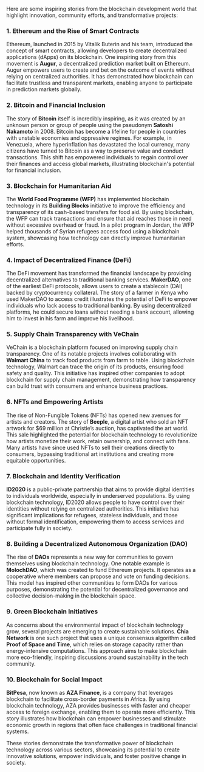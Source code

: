 Here are some inspiring stories from the blockchain development world that highlight innovation, community efforts, and transformative projects:

### 1. **Ethereum and the Rise of Smart Contracts**
Ethereum, launched in 2015 by Vitalik Buterin and his team, introduced the concept of smart contracts, allowing developers to create decentralized applications (dApps) on its blockchain. One inspiring story from this movement is **Augur**, a decentralized prediction market built on Ethereum. Augur empowers users to create and bet on the outcome of events without relying on centralized authorities. It has demonstrated how blockchain can facilitate trustless and transparent markets, enabling anyone to participate in prediction markets globally.

### 2. **Bitcoin and Financial Inclusion**
The story of **Bitcoin** itself is incredibly inspiring, as it was created by an unknown person or group of people using the pseudonym **Satoshi Nakamoto** in 2008. Bitcoin has become a lifeline for people in countries with unstable economies and oppressive regimes. For example, in Venezuela, where hyperinflation has devastated the local currency, many citizens have turned to Bitcoin as a way to preserve value and conduct transactions. This shift has empowered individuals to regain control over their finances and access global markets, illustrating blockchain's potential for financial inclusion.

### 3. **Blockchain for Humanitarian Aid**
The **World Food Programme (WFP)** has implemented blockchain technology in its **Building Blocks** initiative to improve the efficiency and transparency of its cash-based transfers for food aid. By using blockchain, the WFP can track transactions and ensure that aid reaches those in need without excessive overhead or fraud. In a pilot program in Jordan, the WFP helped thousands of Syrian refugees access food using a blockchain system, showcasing how technology can directly improve humanitarian efforts.

### 4. **Impact of Decentralized Finance (DeFi)**
The DeFi movement has transformed the financial landscape by providing decentralized alternatives to traditional banking services. **MakerDAO**, one of the earliest DeFi protocols, allows users to create a stablecoin (DAI) backed by cryptocurrency collateral. The story of a farmer in Kenya who used MakerDAO to access credit illustrates the potential of DeFi to empower individuals who lack access to traditional banking. By using decentralized platforms, he could secure loans without needing a bank account, allowing him to invest in his farm and improve his livelihood.

### 5. **Supply Chain Transparency with VeChain**
VeChain is a blockchain platform focused on improving supply chain transparency. One of its notable projects involves collaborating with **Walmart China** to track food products from farm to table. Using blockchain technology, Walmart can trace the origin of its products, ensuring food safety and quality. This initiative has inspired other companies to adopt blockchain for supply chain management, demonstrating how transparency can build trust with consumers and enhance business practices.

### 6. **NFTs and Empowering Artists**
The rise of Non-Fungible Tokens (NFTs) has opened new avenues for artists and creators. The story of **Beeple**, a digital artist who sold an NFT artwork for $69 million at Christie’s auction, has captivated the art world. This sale highlighted the potential for blockchain technology to revolutionize how artists monetize their work, retain ownership, and connect with fans. Many artists have since used NFTs to sell their creations directly to consumers, bypassing traditional art institutions and creating more equitable opportunities.

### 7. **Blockchain and Identity Verification**
**ID2020** is a public-private partnership that aims to provide digital identities to individuals worldwide, especially in underserved populations. By using blockchain technology, ID2020 allows people to have control over their identities without relying on centralized authorities. This initiative has significant implications for refugees, stateless individuals, and those without formal identification, empowering them to access services and participate fully in society.

### 8. **Building a Decentralized Autonomous Organization (DAO)**
The rise of **DAOs** represents a new way for communities to govern themselves using blockchain technology. One notable example is **MolochDAO**, which was created to fund Ethereum projects. It operates as a cooperative where members can propose and vote on funding decisions. This model has inspired other communities to form DAOs for various purposes, demonstrating the potential for decentralized governance and collective decision-making in the blockchain space.

### 9. **Green Blockchain Initiatives**
As concerns about the environmental impact of blockchain technology grow, several projects are emerging to create sustainable solutions. **Chia Network** is one such project that uses a unique consensus algorithm called **Proof of Space and Time**, which relies on storage capacity rather than energy-intensive computations. This approach aims to make blockchain more eco-friendly, inspiring discussions around sustainability in the tech community.

### 10. **Blockchain for Social Impact**
**BitPesa**, now known as **AZA Finance**, is a company that leverages blockchain to facilitate cross-border payments in Africa. By using blockchain technology, AZA provides businesses with faster and cheaper access to foreign exchange, enabling them to operate more efficiently. This story illustrates how blockchain can empower businesses and stimulate economic growth in regions that often face challenges in traditional financial systems.

These stories demonstrate the transformative power of blockchain technology across various sectors, showcasing its potential to create innovative solutions, empower individuals, and foster positive change in society.